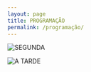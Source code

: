 ```yaml
---
layout: page
title: PROGRAMAÇÃO
permalink: /programação/
---
```

![SEGUNDA](/imagens/segunda.png)

![A TARDE](/imagens/atarte.png)
